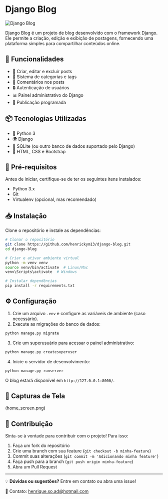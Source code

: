 # Django Blog

![Django Blog](https://img.shields.io/badge/Django-Blog-blue.svg)

Django Blog é um projeto de blog desenvolvido com o framework Django. Ele permite a criação, edição e exibição de postagens, fornecendo uma plataforma simples para compartilhar conteúdos online.

## 🚀 Funcionalidades

- 📌 Criar, editar e excluir posts
- 🔎 Sistema de categorias e tags
- 💬 Comentários nos posts
- 🔒 Autenticação de usuários
- 📊 Painel administrativo do Django
- 📅 Publicação programada

## 📦 Tecnologias Utilizadas

- 🐍 Python 3
- 🌍 Django
- 🔢 SQLite (ou outro banco de dados suportado pelo Django)
- 🎨 HTML, CSS e Bootstrap

## 🎯 Pré-requisitos

Antes de iniciar, certifique-se de ter os seguintes itens instalados:

- Python 3.x
- Git
- Virtualenv (opcional, mas recomendado)

## 📥 Instalação

Clone o repositório e instale as dependências:

```bash
# Clonar o repositório
git clone https://github.com/henrickym13/django-blog.git
cd django-blog

# Criar e ativar ambiente virtual
python -m venv venv
source venv/bin/activate  # Linux/Mac
venv\Scripts\activate  # Windows

# Instalar dependências
pip install -r requirements.txt
```

## ⚙️ Configuração

1. Crie um arquivo `.env` e configure as variáveis de ambiente (caso necessário).
2. Execute as migrações do banco de dados:

```bash
python manage.py migrate
```

3. Crie um superusuário para acessar o painel administrativo:

```bash
python manage.py createsuperuser
```

4. Inicie o servidor de desenvolvimento:

```bash
python manage.py runserver
```

O blog estará disponível em `http://127.0.0.1:8000/`.

## 📸 Capturas de Tela

(home_screen.png)

## 🤝 Contribuição

Sinta-se à vontade para contribuir com o projeto! Para isso:

1. Faça um fork do repositório
2. Crie uma branch com sua feature (`git checkout -b minha-feature`)
3. Commit suas alterações (`git commit -m 'Adicionando minha feature'`)
4. Faça push para a branch (`git push origin minha-feature`)
5. Abra um Pull Request


---

💡 **Dúvidas ou sugestões?** Entre em contato ou abra uma issue!

📧 Contato: henrique.so.ad@hotmail.com
